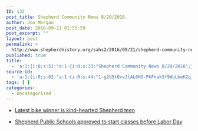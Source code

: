 ```yaml
---
ID: 132
post_title: Shepherd Community News 8/20/2016
author: Jon Morgan
post_date: 2016-09-21 01:55:59
post_excerpt: ""
layout: post
permalink: >
  http://www.shepherdhistory.org/sahs2/2016/09/21/shepherd-community-news-8202016/
published: true
title:
  - 'a:1:{i:0;s:51:"a:1:{i:0;s:33:"Shepherd Community News 8/20/2016";}";}'
source-id:
  - 'a:1:{i:0;s:62:"a:1:{i:0;s:44:"1-g2U5tQvvJlAL6HG-PkFnakSf9WuLbeK2q_MhYhu7VI";}";}'
tags: [ ]
categories:
  - Uncategorized
---
```

<ul>
<li><p><a href="http://www.themorningsun.com/general-news/20160820/latest-bike-winner-is-kind-hearted-shepherd-teen">Latest bike winner is kind-hearted Shepherd teen</a></p></li>
<li><p><a href="http://www.themorningsun.com/general-news/20160820/shepherd-public-schools-approved-to-start-classes-before-labor-day">Shepherd Public Schools approved to start classes before Labor Day</a></p></li>
</ul>